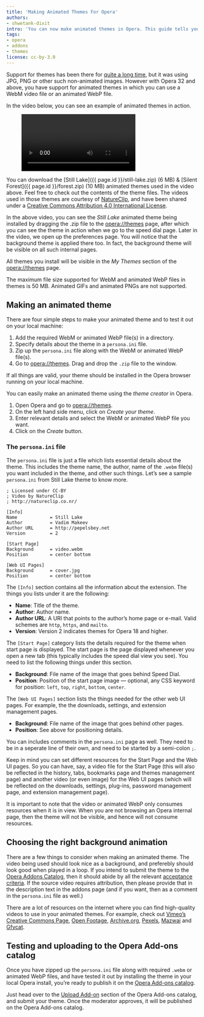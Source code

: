 ```yaml
---
title: 'Making Animated Themes For Opera'
authors:
- shwetank-dixit
intro: 'You can now make animated themes in Opera. This guide tells you how.'
tags:
- opera
- addons
- themes
license: cc-by-3.0
---
```


Support for themes has been there for [quite a long time](https://dev.opera.com/articles/themes-in-opera-18-and-higher/), but it was using JPG, PNG or other such non-animated images. However with Opera 32 and above, you have support for animated themes in which you can use a WebM video file or an animated WebP file.

In the video below, you can see an example of animated themes in action.

<figure block="figure">
	<video elem="media" controls>
		<source src="{{ page.id }}/video.mp4" type="video/mp4">
		<source src="{{ page.id }}/video.webm" type="video/webm">
	</video>
</figure>

You can download the [Still Lake]({{ page.id }}/still-lake.zip) (6 MB) & [Silent Forest]({{ page.id }}/forest.zip) (10 MB) animated themes used in the video above. Feel free to check out the contents of the theme files. The videos used in those themes are courtesy of [NatureClip](http://natureclip.co.nr/), and have been shared under a [Creative Commons Attribution 4.0 International License](http://creativecommons.org/licenses/by/4.0/).

In the above video, you can see the _Still Lake_ animated theme being installed by dragging the .zip file to the [opera://themes](opera://themes) page, after which you can see the theme in action when we go to the speed dial page. Later in the video, we open up the preferences page. You will notice that the background theme is applied there too. In fact, the background theme will be visible on all such internal pages.

All themes you install will be visible in the _My Themes_ section of the [opera://themes](opera://themes) page.

The maximum file size supported for WebM and animated WebP files in themes is 50 MB. Animated GIFs and animated PNGs are not supported.

## Making an animated theme

There are four simple steps to make your animated theme and to test it out on your local machine:

1. Add the required WebM or animated WebP file(s) in a directory.
2. Specify details about the theme in a `persona.ini` file.
3. Zip up the `persona.ini` file along with the WebM or animated WebP file(s).
4. Go to [opera://themes](opera://themes). Drag and drop the `.zip` file to the window.

If all things are valid, your theme should be installed in the Opera browser running on your local machine.

You can easily make an animated theme using the _theme creator_ in Opera.

1. Open Opera and go to [opera://themes](opera://themes).
2. On the left hand side menu, click on _Create your theme_.
3. Enter relevant details and select the WebM or animated WebP file you want.
4. Click on the _Create_ button.

### The `persona.ini` file

The `persona.ini` file is just a file which lists essential details about the theme. This includes the theme name, the author, name of the `.webm` file(s) you want included in the theme, and other such things. Let’s see a sample `persona.ini` from Still Lake theme to know more.

	; Licensed under CC-BY
	; Video by NatureClip
	; http://natureclip.co.nr/

	[Info]
	Name			= Still Lake
	Author			= Vadim Makeev
	Author URL		= http://pepelsbey.net
	Version			= 2

	[Start Page]
	Background		= video.webm
	Position		= center bottom

	[Web UI Pages]
	Background		= cover.jpg
	Position		= center bottom

The `[Info]` section contains all the information about the extension. The things you lists under it are the following:

- **Name**: Title of the theme.
- **Author**: Author name.
- **Author URL**: A URI that points to the author’s home page or e-mail. Valid schemes are `http`, `https`, and `mailto`.
- **Version**: Version 2 indicates themes for Opera 18 and higher.

The `[Start Page]` category lists the details required for the theme when start page is displayed. The start page is the page displayed whenever you open a new tab (this typically includes the speed dial view you see). You need to list the following things under this section.

- **Background**: File name of the image that goes behind Speed Dial.
- **Position**: Position of the start page image — optional, any CSS keyword for position: `left`, `top`, `right`, `bottom`, `center`.

The `[Web UI Pages]` section lists the things needed for the other web UI pages. For example, the the downloads, settings, and extension management pages.

- **Background**: File name of the image that goes behind other pages.
- **Position**: See above for positioning details.

You can includes comments in the `persona.ini` page as well. They need to be in a seperate line of their own, and need to be started by a semi-colon `;`.

Keep in mind you can set different resources for the Start Page and the Web UI pages. So you can have, say, a video file for the Start Page (this will also be reflected in the history, tabs, bookmarks page and themes management page) and another video (or even image) for the Web UI pages (which will be reflected on the downloads, settings, plug-ins, password management page, and extension management page).

It is important to note that the video or animated WebP only consumes resources when it is in view. When you are not browsing an Opera internal page, then the theme will not be visible, and hence will not consume resources.

## Choosing the right background animation

There are a few things to consider when making an animated theme. The video being used should look nice as a background, and preferebly should look good when played in a loop. If you intend to submit the theme to the [Opera Addons Catalog](https://addons.opera.com/), then it should abide by all the relevant [acceptance criteria](https://dev.opera.com/extensions/tut_publishing_guidelines.html#acceptance-criteria). If the source video requires attribution, then please provide that in the description text in the addons page (and if you want, then as a comment in the `persona.ini` file as well.)

There are a lot of resources on the internet where you can find high-quality videos to use in your animated themes. For example, check out [Vimeo’s Creative Commons Page](https://vimeo.com/creativecommons), [Open Footage](http://www.openfootage.net), [Archive.org]( https://archive.org/details/movies), [Pexels](https://videos.pexels.com/), [Mazwai](http://mazwai.com/) and [Gfycat](http://gfycat.com).

## Testing and uploading to the Opera Add-ons catalog

Once you have zipped up the `persona.ini` file along with required `.webm` or animated WebP files, and have tested it out by installing the theme in your local Opera install, you’re ready to publish it on the [Opera Add-ons catalog](https://addons.opera.com/).

Just head over to the [Upload Add-on](https://addons.opera.com/developer/upload/) section of the Opera Add-ons catalog, and submit your theme. Once the moderator approves, it will be published on the Opera Add-ons catalog.
